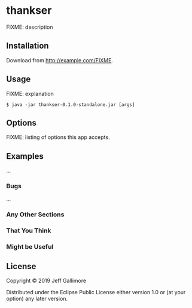 # thankser

FIXME: description

## Installation

Download from http://example.com/FIXME.

## Usage

FIXME: explanation

    $ java -jar thankser-0.1.0-standalone.jar [args]

## Options

FIXME: listing of options this app accepts.

## Examples

...

### Bugs

...

### Any Other Sections
### That You Think
### Might be Useful

## License

Copyright © 2019 Jeff Gallimore

Distributed under the Eclipse Public License either version 1.0 or (at
your option) any later version.
